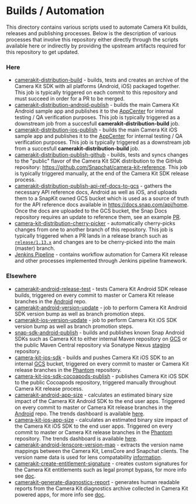 # Builds / Automation

This directory contains various scripts used to automate Camera Kit builds, releases and publishing processes. Below is the description of various processes that involve this repository either directly through the scripts available here or indirectly by providing the upstream artifacts required for this repository to get updated.

### Here

- [camerakit-distribution-build](https://snapengine-builder.sc-corp.net/jenkins/job/camerakit-distribution-build) - builds, tests and creates an archive of the Camera Kit SDK with all platforms (Android, iOS) packaged together. This job is typically triggered on each commit to this repository and must succeed in order for a PR to be merged. 
- [camerakit-distribution-android-publish](https://snapengine-builder.sc-corp.net/jenkins/job/camerakit-distribution-android-publish) - builds the main Camera Kit Android sample app and publishes it to the [AppCenter](https://appcenter.ms/orgs/app-2q6u/apps/CameraKit-Sample-Partner) for internal testing / QA verification purposes. This job is typically triggered as a downstream job from a succesfull **camerakit-distribution-build** job.   
- [camerakit-distribution-ios-publish](https://snapengine-builder.sc-corp.net/jenkins/job/camerakit-distribution-ios-publish) -  builds the main Camera Kit iOS sample app and publishes it to the [AppCenter](https://appcenter.ms/orgs/app-2q6u/apps/CameraKit-Sample-Partner-iOS) for internal testing / QA verification purposes. This job is typically triggered as a downstream job from a succesfull **camerakit-distribution-build** job.
- [camerakit-distribution-publish-github](https://snapengine-builder.sc-corp.net/jenkins/job/camerakit-distribution-publish-github) - builds, tests and syncs changes to the "public" flavor of the Camera Kit SDK distribution to the GitHub repository: https://github.com/Snapchat/camera-kit-reference. This job is typically triggered manually, at the end of the Camera Kit SDK release process.
- [camerakit-distribution-publish-api-ref-docs-to-gcs](https://snapengine-builder.sc-corp.net/jenkins/job/camerakit-distribution-publish-api-ref-docs-to-gcs/) - gathers the necessary API reference docs, Android as well as iOS, and uploads them to a SnapKit owned GCS bucket which is used as a source of truth for the API reference docs available in https://docs.snap.com/api/home. Once the docs are uploaded to the GCS bucket, the Snap Docs repository requires an update to reference them, see an example [PR](https://github.sc-corp.net/Snapchat/snap-docs/pull/440).
- [camera-kit-distribution-cherry-picker](https://snapengine-builder.sc-corp.net/jenkins/job/camera-kit-distribution-cherry-picker) - automatically cherry-picks changes from one to another branch of this repository. This job is typically triggered when a PR lands in a release branch such as [`release/1.13.x`](https://github.sc-corp.net/Snapchat/camera-kit-distribution/tree/release/1.13.x) and changes are to be cherry-picked into the main (master) branch.
- [Jenkins Pipeline](./jenkins-pipeline/README.md) - contains workflow automation for Camera Kit release and other processes implemented through Jenkins pipeline framework.

### Elsewhere

- [camerakit-android-release-test](https://snapengine-builder.sc-corp.net/jenkins/job/camerakit-android-release-test) - tests Camera Kit Android SDK release builds, triggered on every commit to master or Camera Kit release branches in the [Android](https://github.sc-corp.net/Snapchat/android) repo.
- [camerakit-android-version-update](https://snapengine-builder.sc-corp.net/jenkins/job/camerakit-android-version-update) - job to perform Camera Kit Android SDK version bump as well as branch promotion steps.
- [camerakit-ios-version-update](https://snapengine-builder.sc-corp.net/jenkins/job/camerakit-ios-version-update) - job to perform Camera Kit iOS SDK version bump as well as branch promotion steps.
- [snap-sdk-android-publish](https://snapengine-builder.sc-corp.net/jenkins/job/snap-sdk-android-publish) - builds and publishes known Snap Android SDKs such as Camera Kit to either internal Maven repository on [GCS](https://console.cloud.google.com/storage/browser/snapengine-maven-publish/releases?project=snapchat-build-artifacts) or the public Maven Central repository via Sonatype Nexus [staging](https://oss.sonatype.org) repository.
- [camera-kit-ios-sdk](https://snapengine-builder.sc-corp.net/jenkins/job/camera-kit-ios-sdk) - builds and pushes Camera Kit iOS SDK to an internal [GCS](https://console.cloud.google.com/storage/browser/snapengine-maven-publish/camera-kit-ios/releases) bucket, triggered on every commit to master or Camera Kit release branches in the [Phantom](https://github.sc-corp.net/Snapchat/phantom) repository.
- [camera-kit-ios-sdk-cocoapods-publish](https://snapengine-builder.sc-corp.net/jenkins/job/camera-kit-ios-sdk-cocoapods-publish) - publishes Camera Kit iOS SDK to the public Cocoapods repository, triggered manually throughout Camera Kit release process.
- [camerakit-android-app-size](https://snapengine-builder.sc-corp.net/jenkins/job/camerakit-android-app-size) - calculates an estimated binary size impact of the Camera Kit Android SDK to the end user apps. Triggered on every commit to master or Camera Kit release branches in the [Android](https://github.sc-corp.net/Snapchat/android) repo. The trends dashboard is available [here](https://lk.sc-corp.net/dashboards-next/5287?Commit+Branch=master&App+Platform=android&App+Name=camerakit&Target+Dates=2+week&Variant=release).
- [camera-kit-ios-app-size](https://snapengine-builder.sc-corp.net/jenkins/job/camera-kit-ios-app-size)  - calculates an estimated binary size impact of the Camera Kit iOS SDK to the end user apps. Triggered on every commit to master or Camera Kit release branches in the [Phantom](https://github.sc-corp.net/Snapchat/phantom) repository. The trends dashboard is available [here](https://lk.sc-corp.net/dashboards-next/5287?Commit+Branch=master&App+Platform=ios&App+Name=camerakit&Target+Dates=2+week&Variant=release).
- [camerakit-android-lenscore-version-map](https://snapengine-builder.sc-corp.net/jenkins/job/camerakit-android-lenscore-version-map) - extracts the version name mappings between the Camera Kit, LensCore and Snapchat clients. The version name data is used for lens compatability [information](https://wiki.sc-corp.net/display/CP/Lenscore%2C+Lens+Studio+and+CameraKit+SDK+version+mapping).
- [camerakit-create-entitlement-signature](https://snapengine-builder.sc-corp.net/jenkins/job/camerakit-create-entitlement-signature) - creates custom signatures for the Camera Kit entitlements such as legal prompt bypass, for more info see [doc](https://docs.google.com/document/d/1hHUhZNxbZFIt8BPUIWCO4avslsciH2IrldtBCFVQank).
- [camerakit-generate-diagnostics-report](https://snapengine-builder.sc-corp.net/jenkins/job/camerakit-generate-diagnostics-report) - generates human readable reports from the Camera Kit diagnostics archive collected in Camera Kit powered apps, for more info see [doc](https://docs.google.com/document/d/1db3kqwpMzLMDqm4ZSD6iTCumCuAi40fVfbF3b4Jhk3M).
